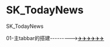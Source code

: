 # SK_TodayNews
SK_TodayNews  

01-主tabbar的搭建--------->[✈️✈️✈️✈️✈️✈️](https://github.com/AlexanderYeah/SK_TodayNews/blob/master/01-%E4%B8%BB%E6%A1%86%E6%9E%B6Tabbar%E6%90%AD%E5%BB%BA/01-tababr%E6%90%AD%E5%BB%BA.md)
